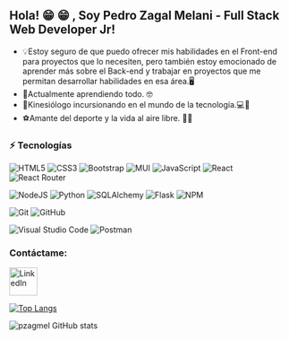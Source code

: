 ## Hola! 😁 😁 , Soy Pedro Zagal Melani - Full Stack Web Developer Jr!
- 💡Estoy seguro de que puedo ofrecer mis habilidades en el Front-end para proyectos que lo necesiten, pero también estoy emocionado de aprender más sobre el Back-end y trabajar en proyectos que me permitan desarrollar habilidades en esa área.🖥️
- 🌱Actualmente aprendiendo todo. 🤓
- 🦴Kinesiólogo incursionando en el mundo de la tecnología.💻🚀
- ⚽Amante del deporte y la vida al aire libre. 🚵‍♂️

### ⚡ Tecnologías

![HTML5](https://img.shields.io/badge/html5-%23E34F26.svg?style=for-the-badge&logo=html5&logoColor=white)
![CSS3](https://img.shields.io/badge/css3-%231572B6.svg?style=for-the-badge&logo=css3&logoColor=white)
![Bootstrap](https://img.shields.io/badge/bootstrap-%23563D7C.svg?style=for-the-badge&logo=bootstrap&logoColor=white)
![MUI](https://img.shields.io/badge/MUI-%230081CB.svg?style=for-the-badge&logo=mui&logoColor=white)
![JavaScript](https://img.shields.io/badge/javascript-%23323330.svg?style=for-the-badge&logo=javascript&logoColor=%23F7DF1E)
![React](https://img.shields.io/badge/react-%2320232a.svg?style=for-the-badge&logo=react&logoColor=%2361DAFB)
![React Router](https://img.shields.io/badge/React_Router-CA4245?style=for-the-badge&logo=react-router&logoColor=white)


![NodeJS](https://img.shields.io/badge/node.js-6DA55F?style=for-the-badge&logo=node.js&logoColor=white)
![Python](https://img.shields.io/badge/python-3670A0?style=for-the-badge&logo=python&logoColor=ffdd54)
![SQLAlchemy](https://img.shields.io/badge/sqlAlchemy-%2300f.svg?style=for-the-badge&logo=mysql&logoColor=white)
![Flask](https://img.shields.io/badge/flask-%23000.svg?style=for-the-badge&logo=flask&logoColor=white)
![NPM](https://img.shields.io/badge/NPM-%23000000.svg?style=for-the-badge&logo=npm&logoColor=white)

![Git](https://img.shields.io/badge/git-%23F05033.svg?style=for-the-badge&logo=git&logoColor=white)
![GitHub](https://img.shields.io/badge/github-%23121011.svg?style=for-the-badge&logo=github&logoColor=white)

![Visual Studio Code](https://img.shields.io/badge/Visual%20Studio%20Code-0078d7.svg?style=for-the-badge&logo=visual-studio-code&logoColor=white)
![Postman](https://img.shields.io/badge/Postman-FF6C37?style=for-the-badge&logo=postman&logoColor=white)

### Contáctame:
 <a href="https://linkedin.com/in/pzagmel"><img style="display:inline-block;" alt="LinkedIn" width="50px" src="https://cdn-icons-png.flaticon.com/512/3536/3536505.png"/></a>


[![Top Langs](https://github-readme-stats.vercel.app/api/top-langs/?username=pzagmel&theme=gruvbox&hide=dockerfile,mako,shell&layout=compact)](https://github.com/anuraghazra/github-readme-stats)

![pzagmel GitHub stats](https://github-readme-stats.vercel.app/api?username=pzagmel&theme=algolia&show_icons=true)
